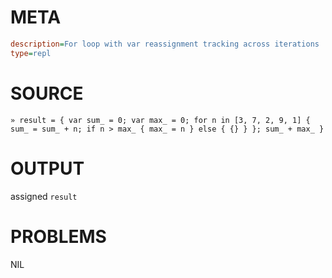 # META
~~~ini
description=For loop with var reassignment tracking across iterations
type=repl
~~~
# SOURCE
~~~roc
» result = { var sum_ = 0; var max_ = 0; for n in [3, 7, 2, 9, 1] { sum_ = sum_ + n; if n > max_ { max_ = n } else { {} } }; sum_ + max_ }
~~~
# OUTPUT
assigned `result`
# PROBLEMS
NIL
